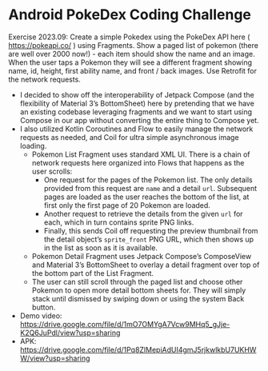 # Android PokeDex Coding Challenge

Exercise 2023.09: Create a simple Pokedex using the PokeDex API here ( https://pokeapi.co/ ) using Fragments.  Show a paged list of pokemon (there are well over 2000 now!) - each item should show the name and an image.  When the user taps a Pokemon they will see a different fragment showing name, id, height, first ability name, and front / back images.  Use Retrofit for the network requests.
* I decided to show off the interoperability of Jetpack Compose (and the flexibility of Material 3’s BottomSheet) here by pretending that we have an existing codebase leveraging fragments and we want to start using Compose in our app without converting the entire thing to Compose yet.  
* I also utilized Kotlin Coroutines and Flow to easily manage the network requests as needed, and Coil for ultra simple asynchronous image loading.
  * Pokemon List Fragment uses standard XML UI.  There is a chain of network requests here organized into Flows that happens as the user scrolls:
    * One request for the pages of the Pokemon list.  The only details provided from this request are `name` and a detail `url`.  Subsequent pages are loaded as the user reaches the bottom of the list, at first only the first page of 20 Pokemon are loaded.
    * Another request to retrieve the details from the given `url` for each, which in turn contains sprite PNG links.
    * Finally, this sends Coil off requesting the preview thumbnail from the detail object’s `sprite_front` PNG URL, which then shows up in the list as soon as it is available.
  * Pokemon Detail Fragment uses Jetpack Compose’s ComposeView and Material 3’s BottomSheet to overlay a detail fragment over top of the bottom part of the List Fragment.  
  * The user can still scroll through the paged list and choose other Pokemon to open more detail bottom sheets for.  They will simply stack until dismissed by swiping down or using the system Back button.
* Demo video: https://drive.google.com/file/d/1mO7OMYgA7Vcw9MHq5_gJje-K2Q6JuPdl/view?usp=sharing
* APK: https://drive.google.com/file/d/1Pq8ZlMepiAdUI4gmJ5rjkwlkbU7UKHWW/view?usp=sharing 
